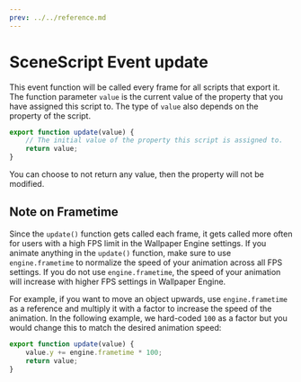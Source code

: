 ```yaml
---
prev: ../../reference.md
---
```


# SceneScript Event update 

This event function will be called every frame for all scripts that export it. The function parameter `value` is the current value of the property that you have assigned this script to. The type of `value` also depends on the property of the script.

```js
export function update(value) {
    // The initial value of the property this script is assigned to.
    return value;
}
```

You can choose to not return any value, then the property will not be modified.

## Note on Frametime

Since the `update()` function gets called each frame, it gets called more often for users with a high FPS limit in the Wallpaper Engine settings. If you animate anything in the `update()` function, make sure to use `engine.frametime` to normalize the speed of your animation across all FPS settings. If you do not use `engine.frametime`, the speed of your animation will increase with higher FPS settings in Wallpaper Engine.

For example, if you want to move an object upwards, use `engine.frametime` as a reference and multiply it with a factor to increase the speed of the animation. In the following example, we hard-coded `100` as a factor but you would change this to match the desired animation speed:

```js
export function update(value) {
    value.y += engine.frametime * 100;
    return value;
}
```